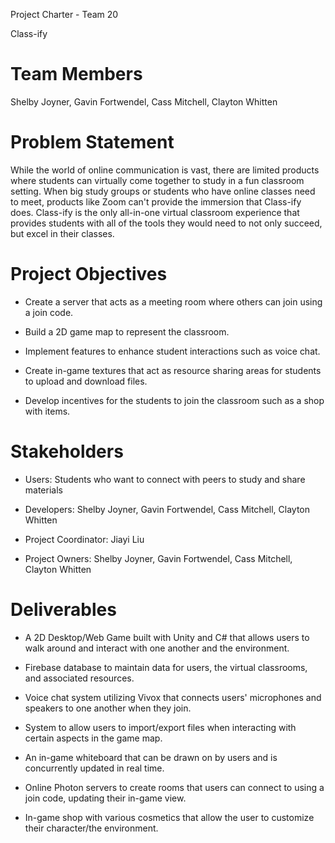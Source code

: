 Project Charter - Team 20

Class-ify

Team Members
============

Shelby Joyner, Gavin Fortwendel, Cass Mitchell, Clayton Whitten

Problem Statement
=================

While the world of online communication is vast, there are limited products where students can virtually come together to study in a fun classroom setting. When big study groups or students who have online classes need to meet, products like Zoom can't provide the immersion that Class-ify does. Class-ify is the only all-in-one virtual classroom experience that provides students with all of the tools they would need to not only succeed, but excel in their classes.

Project Objectives
==================

-   Create a server that acts as a meeting room where others can join using a join code.

-   Build a 2D game map to represent the classroom.

-   Implement features to enhance student interactions such as voice chat.

-   Create in-game textures that act as resource sharing areas for students to upload and download files.

-   Develop incentives for the students to join the classroom such as a shop with items.

Stakeholders
============

-   Users: Students who want to connect with peers to study and share materials

-   Developers: Shelby Joyner, Gavin Fortwendel, Cass Mitchell, Clayton Whitten

-   Project Coordinator: Jiayi Liu

-   Project Owners: Shelby Joyner, Gavin Fortwendel, Cass Mitchell, Clayton Whitten

Deliverables
============

-   A 2D Desktop/Web Game built with Unity and C# that allows users to walk around and interact with one another and the environment.

-   Firebase database to maintain data for users, the virtual classrooms, and associated resources.

-   Voice chat system utilizing Vivox that connects users' microphones and speakers to one another when they join.

-   System to allow users to import/export files when interacting with certain aspects in the game map.

-   An in-game whiteboard that can be drawn on by users and is concurrently updated in real time.

-   Online Photon servers to create rooms that users can connect to using a join code, updating their in-game view.

-   In-game shop with various cosmetics that allow the user to customize their character/the environment.
